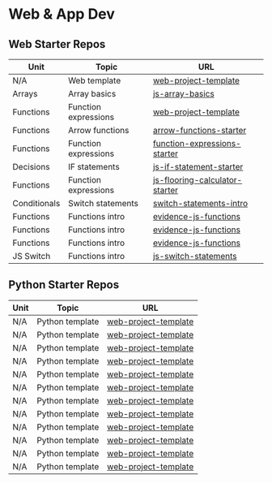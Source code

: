 # Web & App Dev

## Web Starter Repos

| Unit 	         | Topic 	                   | URL 	                                                                                          |
|------	         |-------	                   |----------	                                                                                    |
| N/A   	       | Web template              | [web-project-template](https://github.com/bengal865/web-project-templates)  	                  |
| Arrays  	     | Array basics              | [js-array-basics](https://github.com/bengal865/array-basics)  	                                |
| Functions      | Function expressions      | [web-project-template](https://github.com/bengal865/web-project-templates)  	                  |
| Functions      | Arrow functions           | [arrow-functions-starter](https://github.com/bengal865/arrow-functions-starter)	              |
| Functions      | Function expressions      | [function-expressions-starter](https://github.com/bengal865/function-expressions-starter)      |
| Decisions      | IF statements             | [js-if-statement-starter](https://github.com/bengal865/js-if-statement-starter) 	              |
| Functions      | Function expressions      | [js-flooring-calculator-starter](https://github.com/bengal865/flooring-calculator-start)  	    |
| Conditionals   | Switch statements         | [switch-statements-intro](https://github.com/bengal865/switch-statement-js-starter)      	    |
| Functions      | Functions intro           |  [evidence-js-functions](https://github.com/bengal865/evidence-js-functions-starter)      	    |
| Functions      | Functions intro           |  [evidence-js-functions](https://github.com/bengal865/evidence-js-functions-starter)      	    |
| Functions      | Functions intro           |  [evidence-js-functions](https://github.com/bengal865/evidence-js-functions-starter)      	    |
| JS Switch      | Functions intro           |  [js-switch-statements](https://github.com/bengal865/switch-statement-js-starter)      	    |

## Python Starter Repos

| Unit 	    | Topic 	           | URL 	                                                                              |
|------	    |-------	           |-----	                                                                              |
| N/A   	  | Python template    | [web-project-template](https://github.com/bengal865/web-project-templates)  	      |
| N/A   	  | Python template    | [web-project-template](https://github.com/bengal865/web-project-templates)  	      |
| N/A   	  | Python template    | [web-project-template](https://github.com/bengal865/web-project-templates)  	      |
| N/A   	  | Python template    | [web-project-template](https://github.com/bengal865/web-project-templates)  	      |
| N/A   	  | Python template    | [web-project-template](https://github.com/bengal865/web-project-templates)  	      |
| N/A   	  | Python template    | [web-project-template](https://github.com/bengal865/web-project-templates)  	      |
| N/A   	  | Python template    | [web-project-template](https://github.com/bengal865/web-project-templates)  	      |
| N/A   	  | Python template    | [web-project-template](https://github.com/bengal865/web-project-templates)  	      |
| N/A   	  | Python template    | [web-project-template](https://github.com/bengal865/web-project-templates)  	      |
| N/A   	  | Python template    | [web-project-template](https://github.com/bengal865/web-project-templates)  	      |
| N/A   	  | Python template    | [web-project-template](https://github.com/bengal865/web-project-templates)  	      |
| N/A   	  | Python template    | [web-project-template](https://github.com/bengal865/web-project-templates)  	      |


